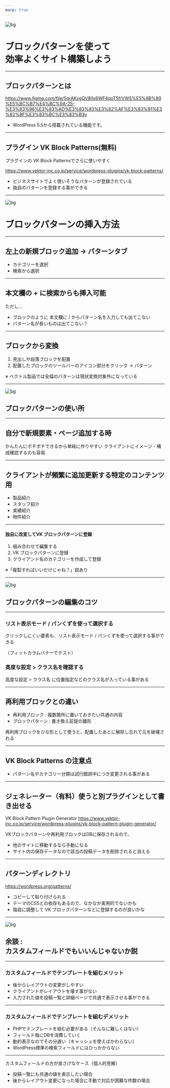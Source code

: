 ```yaml
---
marp: true
---
```

<!-- 
theme: vk-slide
size: 16:9
paginate: true
style: |
_paginate: false 
-->
<!-- _class: title -->
<!-- Scoped style -->



<!-- _class: title -->
![bg](themes/vk-slide/images/vws_title_01_red.svg)

# ブロックパターンを使って<br>効率よくサイト構築しよう

---

## ブロックパターンとは

https://www.figma.com/file/5qrAKvgQV8Ilx6WF4qoT5f/VWS%E5%8B%89%E5%BC%B7%E4%BC%9A-25-%E3%83%96%E3%83%AD%E3%83%83%E3%82%AF%E3%83%91%E3%82%BF%E3%83%BC%E3%83%B3v

- WordPress 5.5から搭載されている機能です。

---

## プラグイン VK Block Patterns(無料)

プラグインの VK Block Patternsでさらに使いやすく

https://www.vektor-inc.co.jp/service/wordpress-plugins/vk-block-patterns/

* ビジネスサイトでよく使いそうなパターンが登録されている
* 独自のパターンを登録する事ができる

---

<!-- _class: title-chapter  -->
<!-- _paginate: false  -->
![bg](themes/vk-slide/images/vws_title_01_lightgray.svg)

# ブロックパターンの挿入方法

---

## 左上の新規ブロック追加 -> パターンタブ

 * カテゴリーを選択
 * 検索から選択

---

## 本文欄の + に検索からも挿入可能

ただし...
 * ブロックのように 本文欄に / からパターン名を入力しても出てこない
 * パターン名が長いものは出てこない？

---

## ブロックから変換

1. 見出しや段落ブロックを配置
1. 配置したブロックのツールバーのアイコン部分をクリック
   → パターン

※ ベクトル製品では全幅のパターンは現状変換対象外になっている

---
<!-- _class: title-chapter  -->
<!-- _paginate: false  -->
![bg](themes/vk-slide/images/vws_title_01_lightgray.svg)

## ブロックパターンの使い所

---

## 自分で新規要素・ページ追加する時

かんたんにポチポチできるから単純に作りやすい
クライアントにイメージ・構成確認するのも容易

---

## クライアントが頻繁に追加更新する特定のコンテンツ用

* 製品紹介
* スタッフ紹介
* 実績紹介
* 物件紹介

---

#### 独自に改変してVK ブロックパターンに登録

1. 組み合わせて編集する
2. VK ブロックパターンに登録
3. クライアント名のカテゴリーを作成して登録

※「複製すればいいだけじゃね？」説あり

---
<!-- _class: title-chapter  -->
<!-- _paginate: false  -->
![bg](themes/vk-slide/images/vws_title_01_lightgray.svg)

## ブロックパターンの編集のコツ

---

### リスト表示モード / パンくずを使って選択する

クリックしにくい要素も、リスト表示モード / パンくずを使って選択する事ができる

（フィットカラムバナーでテスト）

### 高度な設定 > クラス名を確認する

高度な設定 > クラス名 に位置指定などのクラス名が入っている事がある

---

## 再利用ブロックとの違い

* 再利用ブロック : 複数箇所に置いておきたい共通の内容
* ブロックパターン : 書き換え前提の雛形

再利用ブロックをひな形として使うと、配置したあとに解除し忘れて元を破壊される

---

## VK Block Patterns の注意点

* パターン名やカテゴリー分類は試行錯誤中につき変更される事がある

---

## ジェネレーター（有料）使うと別プラグインとして書き出せる

VK Block Pattern Plugin Generator
https://www.vektor-inc.co.jp/service/wordpress-plugins/vk-block-pattern-plugin-generator/

VKブロックパターンや再利用ブロックはDBに保存されるので、
* 他のサイトに移動するなら手動になる
* サイト内の保存データなので該当の投稿データを削除されると消える

---

## パターンディレクトリ

https://wordpress.org/patterns/

* コピーして貼り付けられる
* テーマのCSSとの依存もあるので、なかなか実用的でないかも
* 独自に調整して VK ブロックパターンなどに登録するのが良いかな

---
<!-- _class: title-chapter  -->
<!-- _paginate: false  -->
![bg](themes/vk-slide/images/vws_title_01_lightgray.svg)

## 余談 : <br>カスタムフィールドでもいいんじゃないか説

---

### カスタムフィールドでテンプレートを組むメリット

* 後からレイアウトの変更がしやすい
* クライアントがレイアウトを壊す事がない
* 入力された値を投稿一覧と詳細ページで共通で表示させる事ができる

---

### カスタムフィールドでテンプレートを組むデメリット

* PHPでテンプレートを組む必要がある（そんなに難しくはない）
* フィールド毎にDBを消費していく
* 動的表示なのでその分遅い（キャッシュを使えばかわらない）
* WordPress標準の検索フィールドにはひっかからない

---

カスタムフィールドの方が良さげなケース（個人的見解）
* 投稿一覧にも共通の値を表示したい場合
* 後からレイアウト変更になった場合に手動で対応が困難な件数の場合